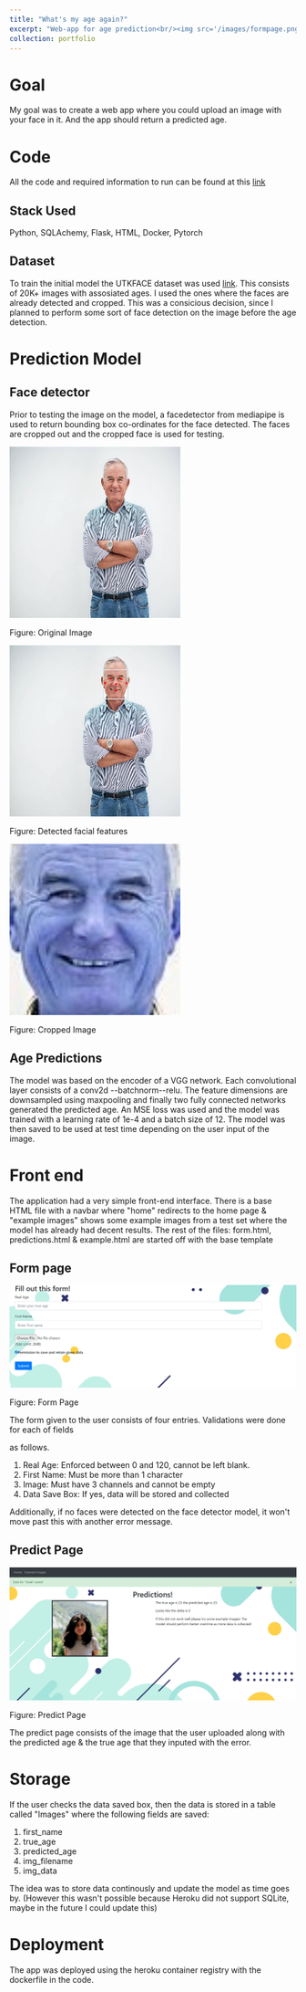 ```yaml
---
title: "What's my age again?"
excerpt: "Web-app for age prediction<br/><img src='/images/formpage.png' >"
collection: portfolio
---
```


# Goal

My goal was to create a web app where you could upload an image with your face in it. And the app
should return a predicted age. 

# Code

All the code and required information to run can be found at this [link](https://github.com/ArnabPushilal/whatsyourage)

## Stack Used

Python, SQLAchemy, Flask, HTML, Docker, Pytorch

## Dataset 

To train the initial model the UTKFACE dataset was used [link](https://susanqq.github.io/UTKFace/). This consists of 20K+ images with assosiated ages. I used the ones where the faces are already detected and cropped. This was a consicious decision, since I planned to perform some sort of face detection on the image before the age detection.  

# Prediction Model

## Face detector

Prior to testing the image on the model, a facedetector from mediapipe is used to return bounding
box co-ordinates for the face detected. The faces are cropped out and the cropped face is used for testing.

<img src="/images/og.jpg" alt="Lights"  width="300" height="300">

<p>Figure: Original Image</p>
           
<img src="/images/face.png" alt="Nature"  width="300" height="300">
           
<p>Figure: Detected facial features</p>

<img src="/images/crop.jpg" alt="Fjords"  width="300" height="300">
            
<p>Figure: Cropped Image</p>
        
            


## Age Predictions

The model was based on the encoder of a VGG network. Each convolutional layer consists of a conv2d --batchnorm--relu. The feature dimensions are downsampled using maxpooling and finally two fully connected networks generated the predicted age. An MSE loss was used and the model was trained with a learning rate of 1e-4 and a batch size of 12. The model was then saved to be used at test time 
depending on the user input of the image.


        
# Front end

The application had a very simple front-end interface. There is a base HTML file with a navbar where "home" redirects to the home page & "example images" shows some example images from a test set where the model has already had decent results.
The rest of the files: form.html, predictions.html & example.html are started off with the base template
## Form page

<img src='/images/formpage.png' title="Form page">
<p>Figure: Form Page</p>

The form given to the user consists of four entries. Validations were done for each of fields

as follows.
1. Real Age: Enforced between 0 and 120, cannot be left blank.
2. First Name: Must be more than 1 character
3. Image: Must have 3 channels and cannot be empty
4. Data Save Box: If yes, data will be stored and collected

Additionally, if no faces were detected on the face detector model, it won't move past this 
with another error message.

## Predict Page

<img src='/images/predict.png' title="predict">
<p>Figure: Predict Page</p>

The predict page consists of the image that the user uploaded along with the predicted age &
the true age that they inputed with the error.


# Storage

If the user checks the data saved box, then the data is stored in a table 
called "Images" where the following fields are saved:

1. first_name
2. true_age
3. predicted_age
4. img_filename 
5. img_data  

The idea was to store data continously and update the model as time goes by. (However this wasn't possible because Heroku did not support SQLite, maybe in the future I could update this)


# Deployment

The app was deployed using the heroku container registry with the dockerfile in the code.












